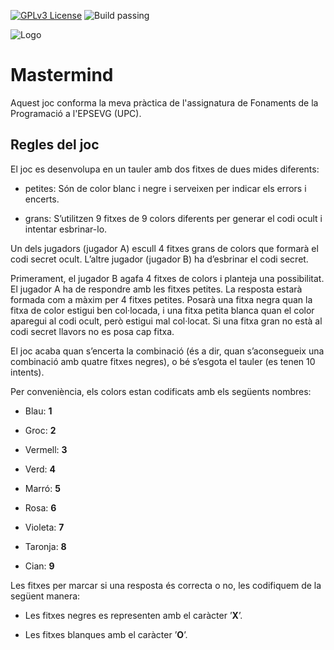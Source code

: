 
[![GPLv3 License](https://img.shields.io/badge/License-GPL%20v3-yellow.svg)](https://opensource.org/licenses/)
![Build passing](https://app.travis-ci.com/travis-ci/travis-web.svg?branch=master)

![Logo](https://camo.githubusercontent.com/824ab59f0f7eff5585ea26cb01600b956575c85b87824e362738a74cd52c0c06/68747470733a2f2f7777772e7570632e6564752f636f6d756e69636163696f2f63612f6964656e74697461742f646573636172726567612d6172786975732d677261666963732f666974786572732d6d617263612d7072696e636970616c2f7570632d706f73697469752d70333030352e706e67)

# Mastermind



Aquest joc conforma la meva pràctica de l'assignatura de Fonaments de la Programació 
a l'EPSEVG (UPC).

## Regles del joc

El joc es desenvolupa en un tauler amb dos fitxes de dues mides diferents:

- petites: Són de color blanc i negre i serveixen per indicar els errors i encerts.

- grans: S’utilitzen 9 fitxes de 9 colors diferents per generar el codi ocult i intentar esbrinar-lo.
           
Un dels jugadors (jugador A) escull 4 fitxes grans de colors que formarà el codi secret ocult. L’altre jugador (jugador B) ha d’esbrinar el codi secret.

Primerament, el jugador B agafa 4 fitxes de colors i planteja una possibilitat. El jugador A ha de respondre amb les fitxes petites. La resposta estarà formada com a màxim per 4 fitxes petites. Posarà una fitxa negra quan la fitxa de color estigui ben col·locada, i una fitxa petita blanca quan el color aparegui al codi ocult, però estigui mal col·locat. Si una fitxa gran no està al codi secret llavors no es posa cap fitxa.

El joc acaba quan s’encerta la combinació (és a dir, quan s’aconsegueix una combinació amb quatre fitxes negres), o bé s’esgota el tauler (es tenen 10 intents).

Per conveniència, els colors estan codificats amb els següents nombres:

- Blau: **1**

- Groc: **2**

- Vermell: **3**

- Verd: **4**

- Marró: **5**

- Rosa: **6**

- Violeta: **7**

- Taronja: **8**

- Cian: **9**

Les fitxes per marcar si una resposta és correcta o no, les codifiquem de la següent manera:

- Les fitxes negres es representen amb el caràcter ’**X**’.

- Les fitxes blanques amb el caràcter ’**O**’.
